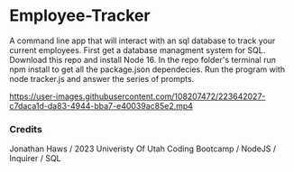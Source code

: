 # Employee-Tracker

A command line app that will interact with an sql database to track your current employees. First get a database managment system for SQL. Download this repo and install Node 16. In the repo folder's terminal run npm install to get all the package.json dependecies. Run the program with node tracker.js and answer the series of prompts. 

https://user-images.githubusercontent.com/108207472/223642027-c7daca1d-da83-4944-bba7-e40039ac85e2.mp4

### Credits
Jonathan Haws / 2023 Univeristy Of Utah Coding Bootcamp / NodeJS / Inquirer / SQL
